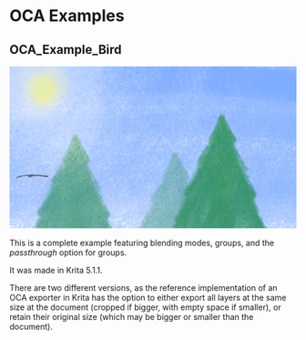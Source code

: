 # OCA Examples

## OCA_Example_Bird

![](OCA_example_Bird.apng)

This is a complete example featuring blending modes, groups, and the *passthrough* option for groups.

It was made in Krita 5.1.1.

There are two different versions, as the reference implementation of an OCA exporter in Krita has the option to either export all layers at the same size at the document (cropped if bigger, with empty space if smaller), or retain their original size (which may be bigger or smaller than the document).
